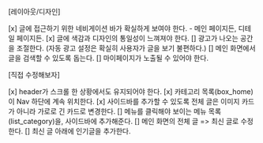 [레이아웃/디자인]

[x] 글에 접근하기 위한 네비게이션 바가 확실하게 보여야 한다. - 메인 페이지든, 디테일 페이지든.
[x] 글에 색감과 디자인의 통일성이 느껴져야 한다.
[] 광고가 나오는 공간을 조절한다. (자동 광고 설정은 확실히 사용자가 글을 보기 불편하다.)
[] 메인 화면에서 글을 검색할 수 있도록 돕는다.
[] 마이페이지가 노출될 수 있어야 한다.

[직접 수정해보자]

[x] header가 스크롤 한 상황에서도 유지되어야 한다.
[x] 카테고리 목록(box_home)이 Nav 하단에 계속 위치한다.
[x] 사이드바를 추가할 수 있도록 전체 글은 이미지 카드가 아니라 가로로 긴 카드로 변경한다.
[] 메뉴를 클릭해야 보이는 메뉴 목록(list_category)을, 사이드바에 추가해준다.
[] 메인 화면의 전체 글 => 최신 글로 수정한다.
[] 최신 글 아래에 인기글을 추가한다.
